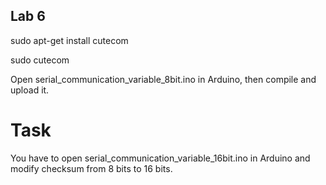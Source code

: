 ## Lab 6

sudo apt-get install cutecom

sudo cutecom

Open serial_communication_variable_8bit.ino in Arduino, then compile and upload it.

# Task
You have to open serial_communication_variable_16bit.ino in Arduino and
modify checksum from 8 bits to 16 bits.
